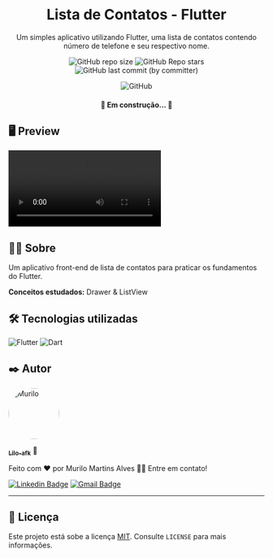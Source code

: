 <br>
<div align="center">

  <h1 align="center">Lista de Contatos - Flutter</h1>

  <p align="center">
     Um simples aplicativo utilizando Flutter,  uma lista de contatos contendo número de telefone e seu respectivo nome. 
    <br/>
</div>

<div align="center">

![GitHub repo size](https://img.shields.io/github/repo-size/lilo-afk/Contacts-App)
![GitHub Repo stars](https://img.shields.io/github/stars/lilo-afk/Python-Data-Structures)
![GitHub last commit (by committer)](https://img.shields.io/github/last-commit/lilo-afk/Contacts-App?color=orange)

![GitHub](https://img.shields.io/github/license/lilo-afk/Contacts-App?color=yellow)

</div>

<h4 align="center"> 
	🚧 Em construção... 🚧
</h4>

## 🖥️ Preview

<video src="./.github/AppPreview.mp4"></video>

## 👨‍💻 Sobre

<p>Um aplicativo front-end de lista de contatos para praticar os fundamentos do Flutter.

<b>Conceitos estudados:</b> Drawer & ListView<p>

## 🛠 Tecnologias utilizadas

![Flutter](https://img.shields.io/badge/Flutter-%2302569B.svg?style=for-the-badge&logo=Flutter&logoColor=white) ![Dart](https://img.shields.io/badge/dart-%230175C2.svg?style=for-the-badge&logo=dart&logoColor=white)

## ✒️ Autor

<img  style="border-radius: 50%;"  src="https://avatars.githubusercontent.com/u/80017589?v=4"  width="100px;"  alt="Murilo"/>
  
<a href="https://github.com/lilo-afk" ><sub><b>Lilo-afk</b></sub></a> <a title="Fino señores">🍷</a>

Feito com ❤️ por Murilo Martins Alves 👋🏽 Entre em contato!

[![Linkedin Badge](https://img.shields.io/badge/-Murilo-blue?style=flat-square&logo=Linkedin&logoColor=white&link=https://https://www.linkedin.com/in/murilo-martins-alves-5947501a4/)](https://www.linkedin.com/in/murilo-martins-alves-5947501a4/)
[![Gmail Badge](https://img.shields.io/badge/-mma.murilo@gmail.com-c14438?style=flat-square&logo=Gmail&logoColor=white&link=mailto:mma.murilo@gmail.com)](mailto:mma.murilo@gmail.com)

---

## 📝 Licença

Este projeto está sobe a licença [MIT](LICENSE). Consulte `LICENSE` para mais informações.
